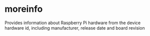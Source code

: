 # moreinfo
Provides information about Raspberry Pi hardware from the device hardware id, including manufacturer, release date and board revision
